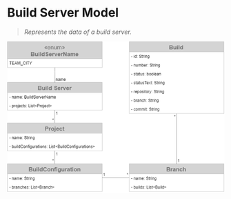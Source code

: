 # Build Server Model

> _Represents the data of a build server._

![Build Server Model](assets/build-server-model.png)

